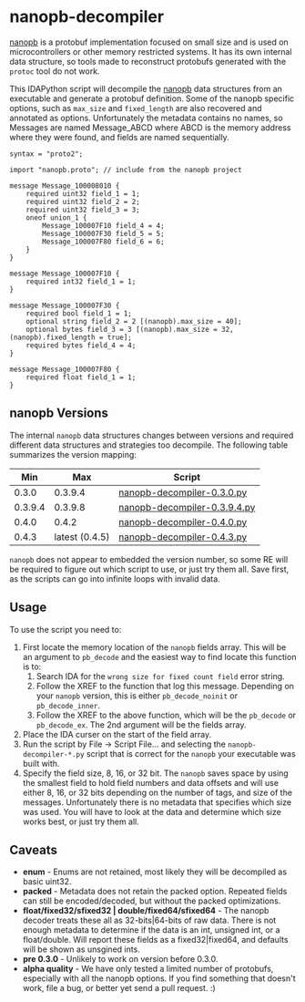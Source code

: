 # nanopb-decompiler

[nanopb](https://github.com/nanopb/nanopb) is a protobuf implementation focused on small size and is used on microcontrollers or other memory restricted systems. It has its own internal data structure, so tools made to reconstruct protobufs generated with the `protoc` tool do not work.

This IDAPython script will decompile the [nanopb](https://github.com/nanopb/nanopb) data structures from an executable and generate a protobuf definition. Some of the nanopb specific options, such as `max_size` and `fixed_length` are also recovered and annotated as options. Unfortunately the metadata contains no names, so Messages are named Message_ABCD where ABCD is the memory address where they were found, and fields are named sequentially.

```
syntax = "proto2";

import "nanopb.proto"; // include from the nanopb project

message Message_100008010 {
    required uint32 field_1 = 1;
    required uint32 field_2 = 2;
    required uint32 field_3 = 3;
    oneof union_1 {
        Message_100007F10 field_4 = 4;
        Message_100007F30 field_5 = 5;
        Message_100007F80 field_6 = 6;
    }
}

message Message_100007F10 {
    required int32 field_1 = 1;
}

message Message_100007F30 {
    required bool field_1 = 1;
    optional string field_2 = 2 [(nanopb).max_size = 40];
    optional bytes field_3 = 3 [(nanopb).max_size = 32, (nanopb).fixed_length = true];
    required bytes field_4 = 4;
}

message Message_100007F80 {
    required float field_1 = 1;
}
```

## nanopb Versions

The internal `nanopb` data structures changes between versions and required different data structures and strategies too decompile. The following table summarizes the version mapping:

| Min     | Max            | Script                                                       |
| ------- | -------------- | ------------------------------------------------------------ |
| 0.3.0   | 0.3.9.4        | [nanopb-decompiler-0.3.0.py](https://github.com/anvilventures/nanopb-decompiler/blob/main/ida/nanopb-decompiler-0.3.0.py) |
| 0.3.9.4 | 0.3.9.8        | [nanopb-decompiler-0.3.9.4.py](https://github.com/anvilventures/nanopb-decompiler/blob/main/ida/nanopb-decompiler-0.3.9.4.py) |
| 0.4.0   | 0.4.2          | [nanopb-decompiler-0.4.0.py](https://github.com/anvilventures/nanopb-decompiler/blob/main/ida/nanopb-decompiler-0.4.0.py) |
| 0.4.3   | latest (0.4.5) | [nanopb-decompiler-0.4.3.py](https://github.com/anvilventures/nanopb-decompiler/blob/main/ida/nanopb-decompiler-0.4.3.py) |

`nanopb` does not appear to embedded the version number, so some RE will be required to figure out which script to use, or just try them all. Save first, as the scripts can go into infinite loops with invalid data.

## Usage

To use the script you need to:

1. First locate the memory location of the `nanopb` fields array. This will be an argument to `pb_decode` and the easiest way to find locate this function is to:
    1. Search IDA for the `wrong size for fixed count field` error string.
    2. Follow the XREF to the function that log this message. Depending on your `nanopb` version, this is either `pb_decode_noinit` or `pb_decode_inner`.
    3. Follow the XREF to the above function, which will be the `pb_decode` or `pb_decode_ex`. The 2nd argument will be the fields array.
2. Place the IDA curser on the start of the field array.
3. Run the script by File -> Script File... and selecting the `nanopb-decompiler-*.py` script that is correct for the `nanopb` your executable was built with.
4. Specify the field size, 8, 16, or 32 bit. The `nanopb` saves space by using the smallest field to hold field numbers and data offsets and will use either 8, 16, or 32 bits depending on the number of tags, and size of the messages. Unfortunately there is no metadata that specifies which size was used. You will have to look at the data and determine which size works best, or just try them all.

## Caveats

* **enum** - Enums are not retained, most likely they will be decompiled as basic uint32.
* **packed** - Metadata does not retain the packed option. Repeated fields can still be encoded/decoded, but without the packed optimizations.
* **float/fixed32/sfixed32 | double/fixed64/sfixed64** - The nanopb decoder treats these all as 32-bits|64-bits of raw data. There is not enough metadata to determine if the data is an int, unsigned int, or a float/double. Will report these fields as a fixed32|fixed64, and defaults will be shown as unsgined ints.
* **pre 0.3.0** - Unlikely to work on version before 0.3.0.
* **alpha quality** - We have only tested a limited number of protobufs, especially with all the nanopb options. If you find something that doesn't work, file a bug, or better yet send a pull request. :) 
